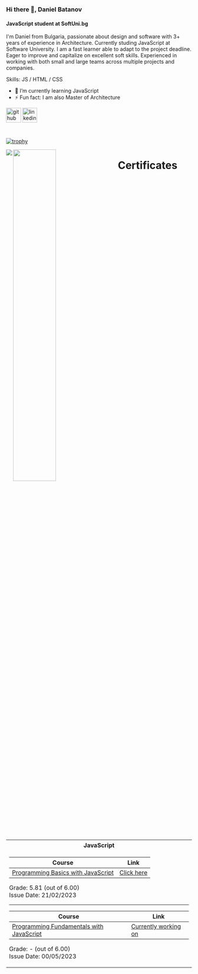 ### Hi there 👋, Daniel Batanov
#### JavaScript student at SoftUni.bg
I'm Daniel from Bulgaria, passionate about design and software with 3+ years of experience in Architecture. Currently studing JavaScript at Software University. I am a fast learner able to adapt to the project deadline. Eager to improve and capitalize on excellent soft skills. Experienced in working with both small and large teams across multiple projects and companies.

Skills: JS / HTML / CSS

- 🌱 I’m currently learning JavaScript 
- ⚡ Fun fact: I am also Master of Architecture 

[<img src='https://cdn.jsdelivr.net/npm/simple-icons@3.0.1/icons/github.svg' alt='github' height='40'>](https://github.com/batanoffs)  [<img src='https://cdn.jsdelivr.net/npm/simple-icons@3.0.1/icons/linkedin.svg' alt='linkedin' height='40'>](https://www.linkedin.com/in/https://www.linkedin.com/in/daniel-batanov-6799b31a3//)  
#
[![trophy](https://github-profile-trophy.vercel.app/?username=batanoffs)](https://github.com/ryo-ma/github-profile-trophy)

<img align="left" src="https://github-readme-stats.vercel.app/api?username=batanoffs&show_icons=true&theme=radical" />
<img align="left" width = "48%" src="https://github-readme-stats.vercel.app/api/top-langs/?username=batanoffs&layout=compact"/>

<h1 align="center">Certificates </h1>

<table>

<tr>
 <th> JavaScript </th>
</tr>

<tr>
<td>

| **Course**                                                            | **Link**                                                   |
| --------------------------------------------------------------------- | ---------------------------------------------------------- |
| <a href="https://softuni.bg/trainings/3991/programming-basics-with-javascript-january-2023" > Programming Basics with JavaScript </a>         | <a href="https://softuni.bg/Certificates/Details/159814/4fcfee60"> Click here</a> |

  Grade: 5.81 (out of 6.00)<br /> Issue Date: 21/02/2023</th>
  
  ---------------------------------------------------------------------------------
  
| **Course**                                                            | **Link**                                                   |
| --------------------------------------------------------------------- | ---------------------------------------------------------- |
| <a href="https://softuni.bg/modules/106/fundamentals-module-may-2023/1401" > Programming Fundamentals with JavaScript </a>    | <a href=""> Currently working on</a> |

  Grade: - (out of 6.00)<br /> Issue Date: 00/05/2023</th>
  
  </table>
  </tr>
</td>
 

